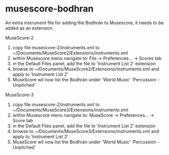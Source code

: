 # musescore-bodhran
An extra instrument file for adding the Bodhrán to Musescore, it needs to be added as an extension.

MuseScore-2
1. copy file musescore-2/instruments.xml to ~/Documents/MuseScore2/Extensions/instruments.xml
2. within Musescore menu navigate to: File -> Preferences... -> Scores tab
3. in the Default Files panel, add the file to 'Instrument List 2' extension
4. browse to ~/Documents/MuseScore2/Extensions/instruments.xml and apply to 'Instrument List 2'
5. MuseScore wil now list the Bodhrán under 'World Music' 'Percussion - Unpitched'

MuseScore-3
1. copy file musescore-2/instruments.xml to ~/Documents/MuseScore3/Extensions/instruments.xml
2. within Musescore menu navigate to: MuseScore -> Preferences... -> Score tab
3. in the Default Files panel, add the file to 'Instrument List 2' extension
4. browse to ~/Documents/MuseScore3/Extensions/instruments.xml and apply to 'Instrument List 2'
5. MuseScore wil now list the Bodhrán under 'World Music' 'Percussion - Unpitched'


